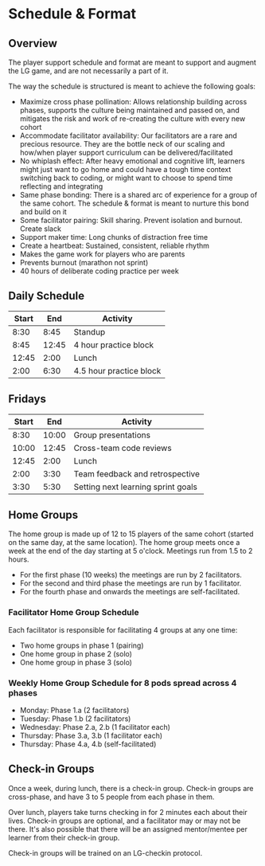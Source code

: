 # Schedule & Format

## Overview

The player support schedule and format are meant to support and augment the LG game, and are not necessarily a part of it.

The way the schedule is structured is meant to achieve the following goals:

- Maximize cross phase pollination: Allows relationship building across phases, supports the culture being maintained and passed on, and mitigates the risk and work of re-creating the culture with every new cohort
- Accommodate facilitator availability: Our facilitators are a rare and precious resource. They are the bottle neck of our scaling and how/when player support curriculum can be delivered/facilitated
- No whiplash effect: After heavy emotional and cognitive lift, learners might just want to go home and could have a tough time context switching back to coding, or might want to choose to spend time reflecting and integrating
- Same phase bonding: There is a shared arc of experience for a group of the same cohort. The schedule & format is meant to nurture this bond and build on it
- Some facilitator pairing: Skill sharing. Prevent isolation and burnout. Create slack
- Support maker time: Long chunks of distraction free time
- Create a heartbeat: Sustained, consistent, reliable rhythm
- Makes the game work for players who are parents
- Prevents burnout (marathon not sprint)
- 40 hours of deliberate coding practice per week

## Daily Schedule

| Start| End | Activity |
|---|---|---|
| 8:30  | 8:45  | Standup   |
| 8:45  | 12:45  | 4 hour practice block  |
| 12:45  | 2:00  | Lunch  |
| 2:00  | 6:30   |  4.5 hour practice block |

## Fridays
| Start| End | Activity |
|---|---|---|
| 8:30  | 10:00  | Group presentations   |
| 10:00  | 12:45  | Cross-team code reviews  |
| 12:45  | 2:00  | Lunch  |
| 2:00  | 3:30   |  Team feedback and retrospective |
| 3:30  | 5:30   |  Setting next learning sprint goals |

## Home Groups

The home group is made up of 12 to 15 players of the same cohort (started on the same day, at the same location).
The home group meets once a week at the end of the day starting at 5 o'clock. Meetings run from 1.5 to 2 hours.

- For the first phase (10 weeks) the meetings are run by 2 facilitators.
- For the second and third phase the meetings are run by 1 facilitator.
- For the fourth phase and onwards the meetings are self-facilitated.

### Facilitator Home Group Schedule
Each facilitator is responsible for facilitating 4 groups at any one time:

- Two home groups in phase 1 (pairing)
- One home group in phase 2 (solo)
- One home group in phase 3 (solo)

### Weekly Home Group Schedule for 8 pods spread across 4 phases
- Monday: Phase 1.a (2 facilitators)
- Tuesday: Phase 1.b (2 facilitators)
- Wednesday: Phase 2.a, 2.b (1 facilitator each)
- Thursday: Phase 3.a, 3.b (1 facilitator each)
- Thursday: Phase 4.a, 4.b (self-facilitated)

## Check-in Groups
Once a week, during lunch, there is a check-in group. Check-in groups are cross-phase, and have 3 to 5 people from each phase in them.

Over lunch, players take turns checking in for 2 minutes each about their lives. Check-in groups are optional, and a facilitator may or may not be there. It's also possible that there will be an assigned mentor/mentee per learner from their check-in group.

Check-in groups will be trained on an LG-checkin protocol. 
